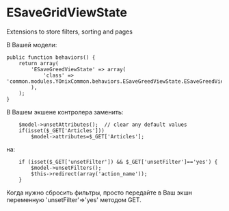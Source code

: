 ESaveGridViewState
===================

Extensions to store filters, sorting and pages

В Вашей модели:

    public function behaviors() {
        return array(
            'ESaveGreedViewState' => array(
                'class' => 'common.modules.YOnixCommon.behaviors.ESaveGreedViewState.ESaveGreedViewState',
            ),
        );
    }
<nowiki>	
В Вашем экшене контролера заменить:


		$model->unsetAttributes();  // clear any default values
		if(isset($_GET['Articles']))
			$model->attributes=$_GET['Articles'];
			
на: 

		if (isset($_GET['unsetFilter']) && $_GET['unsetFilter']=='yes') {
            $model->unsetFilters();
            $this->redirect(array('action_name'));
        }
</nowiki>		
Когда нужно сбросить фильтры, просто передайте в Ваш экшн переменную 'unsetFilter'=>'yes' методом GET.